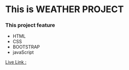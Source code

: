 # This is WEATHER PROJECT


### This project feature
- HTML
- CSS
- BOOTSTRAP
- javaScript

[Live Link :](https://lucid-hamilton-d64545.netlify.app/)

<img src="./assets/images/PERSONAL MONTHLY ACCOUNT Destop.png" alt="">
<img src="./assets/images/PERSONAL MONTHLY ACCOUNT mobile.png" alt="">

